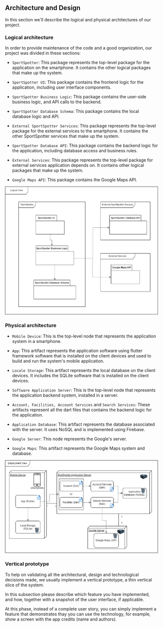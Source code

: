 
## Architecture and Design

In this section we'll describe the logical and physical architectures of our project.

### Logical architecture
In order to provide maintenance of the code and a good organization, our project was divided in these sections:
- `SportSpotter`: This package represents the top-level package for the application on the smartphone. It contains the other logical packages that make up the system.

- `SportSpotter UI`: This package contains the frontend logic for the application, including user interface components.

- `SportSpotter Business Logic`: This package contains the user-side business logic, and API calls to the backend.

- `SportSpotter Database Schema`: This package contains the local database logic and API.

- `External SportSpotter Services`: This package represents the top-level package for the external services to the smartphone. It contains the other SportSpotter services that make up the system.

- `SportSpotter Database API`: This package contains the backend logic for the application, including database access and business rules.

- `External Services`: This package represents the top-level package for external services application depends on. It contains other logical packages that make up the system.

- `Google Maps API`: This package contains the Google Maps API.

![LogicalView](../images/LogicalArchitecture.png)

### Physical architecture
- `Mobile Device`: This is the top-level node that represents the application system in a smartphone.

- `App`: This artifact represents the application software using flutter framework software that is installed on the client devices and used to build and run the system's mobile application.

- `Locale Storage`: This artifact represents the local database on the client devices. It includes the SQLite software that is installed on the client devices.

- `Software Application Server`: This is the top-level node that represents the application backend system, installed in a server.

- `Account, Facilities, Account Services` and `Search Services`: These artifacts represent all the dart files that contains the backend logic for the application.

- `Application Database`: This artifact represents the database associated with the server. It uses NoSQL and is implemented using Firebase.

- `Google Server`: This node represents the Google's server.

- `Google Maps`: This artifact represents the Google Maps system and database.

![DeploymentView](../images/PhysicalArchitecture.png)

### Vertical prototype
To help on validating all the architectural, design and technological decisions made, we usually implement a vertical prototype, a thin vertical slice of the system.

In this subsection please describe which feature you have implemented, and how, together with a snapshot of the user interface, if applicable.

At this phase, instead of a complete user story, you can simply implement a feature that demonstrates thay you can use the technology, for example, show a screen with the app credits (name and authors).
